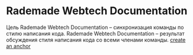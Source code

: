 # Rademade Webtech Documentation
Цель Rademade Webtech Documentation – синхронизация команды по стилю написания кода. 
Rademade Webtech Documentation – результат обсуждения стиля написания кода со всеми членами команды.
[create an anchor](#1)

